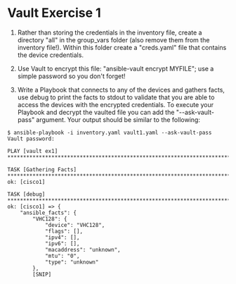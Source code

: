 # Vault Exercise 1

1. Rather than storing the credentials in the inventory file, create a directory "all" in the group_vars folder (also remove them from the inventory file!). Within this folder create a "creds.yaml" file that contains the device credentials.

2. Use Vault to encrypt this file: "ansible-vault encrypt MYFILE"; use a simple password so you don't forget!

3. Write a Playbook that connects to any of the devices and gathers facts, use debug to print the facts to stdout to validate that you are able to access the devices with the encrypted credentials. To execute your Playbook and decrypt the vaulted file you can add the "--ask-vault-pass" argument. Your output should be similar to the following:

```
$ ansible-playbook -i inventory.yaml vault1.yaml --ask-vault-pass
Vault password:

PLAY [vault ex1] **********************************************************************************************************************

TASK [Gathering Facts] ****************************************************************************************************************
ok: [cisco1]

TASK [debug] **************************************************************************************************************************
ok: [cisco1] => {
    "ansible_facts": {
        "VHC128": {
            "device": "VHC128",
            "flags": [],
            "ipv4": [],
            "ipv6": [],
            "macaddress": "unknown",
            "mtu": "0",
            "type": "unknown"
        },
        [SNIP]
```
